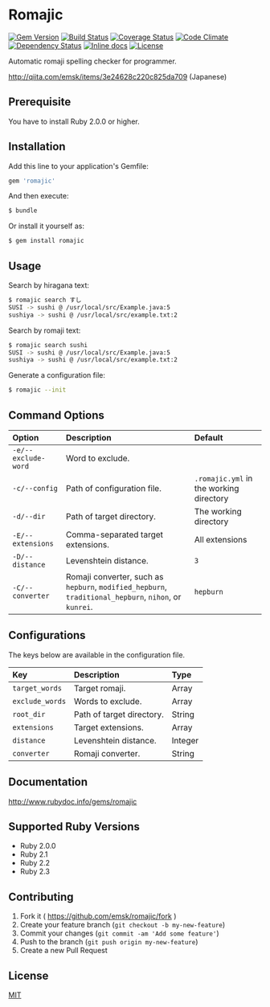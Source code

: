 # Romajic

[![Gem Version](https://badge.fury.io/rb/romajic.svg)](https://badge.fury.io/rb/romajic)
[![Build Status](https://travis-ci.org/emsk/romajic.svg?branch=master)](https://travis-ci.org/emsk/romajic)
[![Coverage Status](https://coveralls.io/repos/github/emsk/romajic/badge.svg?branch=master)](https://coveralls.io/github/emsk/romajic)
[![Code Climate](https://codeclimate.com/github/emsk/romajic/badges/gpa.svg)](https://codeclimate.com/github/emsk/romajic)
[![Dependency Status](https://gemnasium.com/emsk/romajic.svg)](https://gemnasium.com/emsk/romajic)
[![Inline docs](http://inch-ci.org/github/emsk/romajic.svg?branch=master)](http://inch-ci.org/github/emsk/romajic)
[![License](https://img.shields.io/badge/license-MIT-blue.svg)](LICENSE.txt)

Automatic romaji spelling checker for programmer.

http://qiita.com/emsk/items/3e24628c220c825da709 (Japanese)

## Prerequisite

You have to install Ruby 2.0.0 or higher.

## Installation

Add this line to your application's Gemfile:

```ruby
gem 'romajic'
```

And then execute:

```sh
$ bundle
```

Or install it yourself as:

```sh
$ gem install romajic
```

## Usage

Search by hiragana text:

```sh
$ romajic search すし
SUSI -> sushi @ /usr/local/src/Example.java:5
sushiya -> sushi @ /usr/local/src/example.txt:2
```

Search by romaji text:

```sh
$ romajic search sushi
SUSI -> sushi @ /usr/local/src/Example.java:5
sushiya -> sushi @ /usr/local/src/example.txt:2
```

Generate a configuration file:

```sh
$ romajic --init
```

## Command Options

| Option | Description | Default |
| :----- | :---------- | :------ |
| `-e/--exclude-word` | Word to exclude. | |
| `-c/--config` | Path of configuration file. | `.romajic.yml` in the working directory |
| `-d/--dir` | Path of target directory. | The working directory |
| `-E/--extensions` | Comma-separated target extensions. | All extensions |
| `-D/--distance` | Levenshtein distance. | `3` |
| `-C/--converter` | Romaji converter, such as `hepburn`, `modified_hepburn`, `traditional_hepburn`, `nihon`, or `kunrei`. | `hepburn` |

## Configurations

The keys below are available in the configuration file.

| Key | Description | Type |
| :-- | :---------- | :--- |
| `target_words` | Target romaji. | Array |
| `exclude_words` | Words to exclude. | Array |
| `root_dir` | Path of target directory. | String |
| `extensions` | Target extensions. | Array |
| `distance` | Levenshtein distance. | Integer |
| `converter` | Romaji converter. | String |

## Documentation

http://www.rubydoc.info/gems/romajic

## Supported Ruby Versions

* Ruby 2.0.0
* Ruby 2.1
* Ruby 2.2
* Ruby 2.3

## Contributing

1. Fork it ( https://github.com/emsk/romajic/fork )
2. Create your feature branch (`git checkout -b my-new-feature`)
3. Commit your changes (`git commit -am 'Add some feature'`)
4. Push to the branch (`git push origin my-new-feature`)
5. Create a new Pull Request

## License

[MIT](LICENSE.txt)
